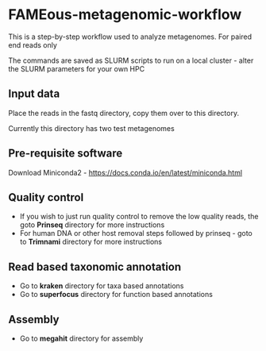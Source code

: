# FAMEous-metagenomic-workflow

This is a step-by-step workflow used to analyze metagenomes. 
For paired end reads only 

The commands are saved as SLURM scripts to run on a local cluster - alter the SLURM parameters for your own HPC

## Input data

Place the reads in the fastq directory, copy them over to this directory. 

Currently this directory has two test metagenomes

## Pre-requisite software 
Download Miniconda2 - https://docs.conda.io/en/latest/miniconda.html


## Quality control 

- If you wish to just run quality control to remove the low quality reads, the goto **Prinseq** directory for more instructions 
- For human DNA or other host removal steps followed by prinseq - goto to **Trimnami** directory for more instructions

## Read based taxonomic annotation 

- Go to **kraken** directory for taxa based annotations 
- Go to **superfocus** directory for function based annotations 

## Assembly 

- Go to **megahit** directory for assembly 
  

